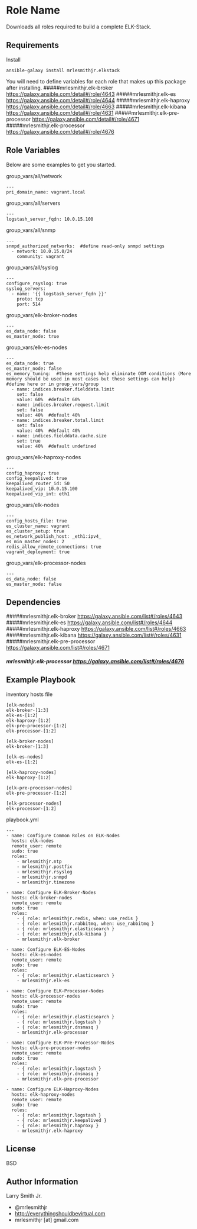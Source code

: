 Role Name
=========

Downloads all roles required to build a complete ELK-Stack.

Requirements
------------

Install
````
ansible-galaxy install mrlesmithjr.elkstack
````

You will need to define variables for each role that makes up this package after installing.
#####mrlesmithjr.elk-broker https://galaxy.ansible.com/detail#/role/4643
#####mrlesmithjr.elk-es https://galaxy.ansible.com/detail#/role/4644
#####mrlesmithjr.elk-haproxy https://galaxy.ansible.com/detail#/role/4663
#####mrlesmithjr.elk-kibana https://galaxy.ansible.com/detail#/role/4631
#####mrlesmithjr.elk-pre-processor https://galaxy.ansible.com/detail#/role/4671
#####mrlesmithjr.elk-processor https://galaxy.ansible.com/detail#/role/4676

Role Variables
--------------

Below are some examples to get you started.

group_vars/all/network
````
---
pri_domain_name: vagrant.local
````
group_vars/all/servers
````
---
logstash_server_fqdn: 10.0.15.100
````
group_vars/all/snmp
````
---
snmpd_authorized_networks:  #define read-only snmpd settings
  - network: 10.0.15.0/24
    community: vagrant
````
group_vars/all/syslog
````
---
configure_rsyslog: true
syslog_servers:
  - name: '{{ logstash_server_fqdn }}'
    proto: tcp
    port: 514
````
group_vars/elk-broker-nodes
````
---
es_data_node: false
es_master_node: true
````
group_vars/elk-es-nodes
````
---
es_data_node: true
es_master_node: false
es_memory_tuning:  #these settings help eliminate OOM conditions (More memory should be used in most cases but these settings can help) #define here or in group_vars/group
  - name: indices.breaker.fielddata.limit
    set: false
    value: 60%  #default 60%
  - name: indices.breaker.request.limit
    set: false
    value: 40%  #default 40%
  - name: indices.breaker.total.limit
    set: false
    value: 40%  #default 40%
  - name: indices.fielddata.cache.size
    set: true
    value: 40%  #default undefined
````
group_vars/elk-haproxy-nodes
````
---
config_haproxy: true
config_keepalived: true
keepalived_router_id: 50
keepalived_vip: 10.0.15.100
keepalived_vip_int: eth1
````
group_vars/elk-nodes
````
---
config_hosts_file: true
es_cluster_name: vagrant
es_cluster_setup: true
es_network_publish_host: _eth1:ipv4_
es_min_master_nodes: 2
redis_allow_remote_connections: true
vagrant_deployment: true
````
group_vars/elk-processor-nodes
````
---
es_data_node: false
es_master_node: false
````

Dependencies
------------

#####mrlesmithjr.elk-broker https://galaxy.ansible.com/list#/roles/4643
#####mrlesmithjr.elk-es https://galaxy.ansible.com/list#/roles/4644
#####mrlesmithjr.elk-haproxy https://galaxy.ansible.com/list#/roles/4663
#####mrlesmithjr.elk-kibana https://galaxy.ansible.com/list#/roles/4631
#####mrlesmithjr.elk-pre-processor https://galaxy.ansible.com/list#/roles/4671
##### mrlesmithjr.elk-processor https://galaxy.ansible.com/list#/roles/4676

Example Playbook
----------------

inventory hosts file
````
[elk-nodes]
elk-broker-[1:3]
elk-es-[1:2]
elk-haproxy-[1:2]
elk-pre-processor-[1:2]
elk-processor-[1:2]

[elk-broker-nodes]
elk-broker-[1:3]

[elk-es-nodes]
elk-es-[1:2]

[elk-haproxy-nodes]
elk-haproxy-[1:2]

[elk-pre-processor-nodes]
elk-pre-processor-[1:2]

[elk-processor-nodes]
elk-processor-[1:2]
````
playbook.yml
````
---
- name: Configure Common Roles on ELK-Nodes
  hosts: elk-nodes
  remote_user: remote
  sudo: true
  roles:
    - mrlesmithjr.ntp
    - mrlesmithjr.postfix
    - mrlesmithjr.rsyslog
    - mrlesmithjr.snmpd
    - mrlesmithjr.timezone

- name: Configure ELK-Broker-Nodes
  hosts: elk-broker-nodes
  remote_user: remote
  sudo: true
  roles:
    - { role: mrlesmithjr.redis, when: use_redis }
    - { role: mrlesmithjr.rabbitmq, when: use_rabbitmq }
    - { role: mrlesmithjr.elasticsearch }
    - { role: mrlesmithjr.elk-kibana }
    - mrlesmithjr.elk-broker

- name: Configure ELK-ES-Nodes
  hosts: elk-es-nodes
  remote_user: remote
  sudo: true
  roles:
    - { role: mrlesmithjr.elasticsearch }
    - mrlesmithjr.elk-es

- name: Configure ELK-Processor-Nodes
  hosts: elk-processor-nodes
  remote_user: remote
  sudo: true
  roles:
    - { role: mrlesmithjr.elasticsearch }
    - { role: mrlesmithjr.logstash }
    - { role: mrlesmithjr.dnsmasq }
    - mrlesmithjr.elk-processor

- name: Configure ELK-Pre-Processor-Nodes
  hosts: elk-pre-processor-nodes
  remote_user: remote
  sudo: true
  roles:
    - { role: mrlesmithjr.logstash }
    - { role: mrlesmithjr.dnsmasq }
    - mrlesmithjr.elk-pre-processor

- name: Configure ELK-Haproxy-Nodes
  hosts: elk-haproxy-nodes
  remote_user: remote
  sudo: true
  roles:
    - { role: mrlesmithjr.logstash }
    - { role: mrlesmithjr.keepalived }
    - { role: mrlesmithjr.haproxy }
    - mrlesmithjr.elk-haproxy
````

License
-------

BSD

Author Information
------------------

Larry Smith Jr.
- @mrlesmithjr
- http://everythingshouldbevirtual.com
- mrlesmithjr [at] gmail.com
